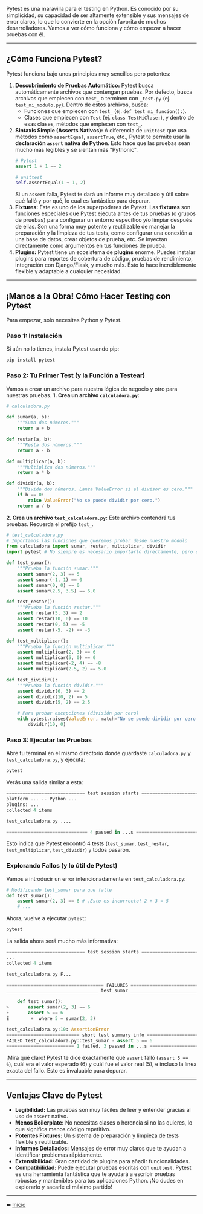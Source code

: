 Pytest es una maravilla para el testing en Python. Es conocido por su simplicidad, su capacidad de ser altamente extensible y sus mensajes de error claros, lo que lo convierte en la opción favorita de muchos desarrolladores.
Vamos a ver cómo funciona y cómo empezar a hacer pruebas con él.

---
## ¿Cómo Funciona Pytest?
Pytest funciona bajo unos principios muy sencillos pero potentes:
1. **Descubrimiento de Pruebas Automático:** Pytest busca automáticamente archivos que contengan pruebas. Por defecto, busca archivos que empiecen con `test_` o terminen con `_test.py` (ej. `test_mi_modulo.py`). Dentro de estos archivos, busca:
    - Funciones que empiecen con `test_` (ej. `def test_mi_funcion():`).
    - Clases que empiecen con `Test` (ej. `class TestMiClase:`), y dentro de esas clases, métodos que empiecen con `test_`.
2. **Sintaxis Simple (Asserts Nativos):** A diferencia de `unittest` que usa métodos como `assertEqual`, `assertTrue`, etc., Pytest te permite usar la **declaración `assert` nativa de Python**. Esto hace que las pruebas sean mucho más legibles y se sientan más "Pythonic".
    ```python
    # Pytest
    assert 1 + 1 == 2
    
    # unittest
    self.assertEqual(1 + 1, 2)
    ```
    Si un `assert` falla, Pytest te dará un informe muy detallado y útil sobre qué falló y por qué, lo cual es fantástico para depurar.
3. **Fixtures:** Este es uno de los superpoderes de Pytest. Las **fixtures** son funciones especiales que Pytest ejecuta antes de tus pruebas (o grupos de pruebas) para configurar un entorno específico y/o limpiar después de ellas. Son una forma muy potente y reutilizable de manejar la preparación y la limpieza de tus tests, como configurar una conexión a una base de datos, crear objetos de prueba, etc. Se inyectan directamente como argumentos en tus funciones de prueba.
4. **Plugins:** Pytest tiene un ecosistema de **plugins** enorme. Puedes instalar plugins para reportes de cobertura de código, pruebas de rendimiento, integración con Django/Flask, y mucho más. Esto lo hace increíblemente flexible y adaptable a cualquier necesidad.
---
## ¡Manos a la Obra! Cómo Hacer Testing con Pytest
Para empezar, solo necesitas Python y Pytest.
### Paso 1: Instalación
Si aún no lo tienes, instala Pytest usando pip:
```bash
pip install pytest
```
### Paso 2: Tu Primer Test (y la Función a Testear)
Vamos a crear un archivo para nuestra lógica de negocio y otro para nuestras pruebas.
**1. Crea un archivo `calculadora.py`:**
```python
# calculadora.py

def sumar(a, b):
    """Suma dos números."""
    return a + b

def restar(a, b):
    """Resta dos números."""
    return a - b

def multiplicar(a, b):
    """Multiplica dos números."""
    return a * b

def dividir(a, b):
    """Divide dos números. Lanza ValueError si el divisor es cero."""
    if b == 0:
        raise ValueError("No se puede dividir por cero.")
    return a / b
```
**2. Crea un archivo `test_calculadora.py`:** Este archivo contendrá tus pruebas. Recuerda el prefijo `test_`.
```python
# test_calculadora.py
# Importamos las funciones que queremos probar desde nuestro módulo
from calculadora import sumar, restar, multiplicar, dividir
import pytest # No siempre es necesario importarlo directamente, pero es buena práctica si usas sus features

def test_sumar():
    """Prueba la función sumar."""
    assert sumar(2, 3) == 5
    assert sumar(-1, 1) == 0
    assert sumar(0, 0) == 0
    assert sumar(2.5, 3.5) == 6.0

def test_restar():
    """Prueba la función restar."""
    assert restar(5, 3) == 2
    assert restar(10, 0) == 10
    assert restar(0, 5) == -5
    assert restar(-5, -2) == -3

def test_multiplicar():
    """Prueba la función multiplicar."""
    assert multiplicar(2, 3) == 6
    assert multiplicar(5, 0) == 0
    assert multiplicar(-2, 4) == -8
    assert multiplicar(2.5, 2) == 5.0

def test_dividir():
    """Prueba la función dividir."""
    assert dividir(6, 3) == 2
    assert dividir(10, 2) == 5
    assert dividir(5, 2) == 2.5

    # Para probar excepciones (división por cero)
    with pytest.raises(ValueError, match="No se puede dividir por cero."):
        dividir(10, 0)
```
### Paso 3: Ejecutar las Pruebas
Abre tu terminal en el mismo directorio donde guardaste `calculadora.py` y `test_calculadora.py`, y ejecuta:
```bash
pytest
```
Verás una salida similar a esta:
```python
============================= test session starts ==============================
platform ... -- Python ...
plugins: ...
collected 4 items

test_calculadora.py ....                                                 [100%]

============================== 4 passed in ...s ==============================
```
Esto indica que Pytest encontró 4 tests (`test_sumar`, `test_restar`, `test_multiplicar`, `test_dividir`) y todos pasaron.
### Explorando Fallos (y lo útil de Pytest)
Vamos a introducir un error intencionadamente en `test_calculadora.py`:
```python
# Modificando test_sumar para que falle
def test_sumar():
    assert sumar(2, 3) == 6 # ¡Esto es incorrecto! 2 + 3 = 5
    # ...
```
Ahora, vuelve a ejecutar `pytest`:
```bash
pytest
```
La salida ahora será mucho más informativa:
```python
============================= test session starts ==============================
...
collected 4 items

test_calculadora.py F...                                                 [100%]

==================================== FAILURES ==================================
__________________________________ test_sumar __________________________________

    def test_sumar():
>       assert sumar(2, 3) == 6
E       assert 5 == 6
E        +  where 5 = sumar(2, 3)

test_calculadora.py:10: AssertionError
=========================== short test summary info ============================
FAILED test_calculadora.py::test_sumar - assert 5 == 6
========================= 1 failed, 3 passed in ...s =========================
```
¡Mira qué claro! Pytest te dice exactamente qué `assert` falló (`assert 5 == 6`), cuál era el valor esperado (6) y cuál fue el valor real (5), e incluso la línea exacta del fallo. Esto es invaluable para depurar.

---

## Ventajas Clave de Pytest
- **Legibilidad:** Las pruebas son muy fáciles de leer y entender gracias al uso de `assert` nativo.
- **Menos Boilerplate:** No necesitas clases o herencia si no las quieres, lo que significa menos código repetitivo.
- **Potentes Fixtures:** Un sistema de preparación y limpieza de tests flexible y reutilizable.
- **Informes Detallados:** Mensajes de error muy claros que te ayudan a identificar problemas rápidamente.
- **Extensibilidad:** Gran cantidad de plugins para añadir funcionalidades.
- **Compatibilidad:** Puede ejecutar pruebas escritas con `unittest`.
Pytest es una herramienta fantástica que te ayudará a escribir pruebas robustas y mantenibles para tus aplicaciones Python. ¡No dudes en explorarlo y sacarle el máximo partido!

---

⬅️ [Inicio](../../../../README.md)